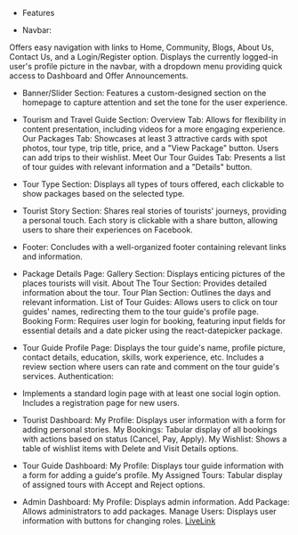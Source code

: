 - Features 

- Navbar:

Offers easy navigation with links to Home, Community, Blogs, About Us, Contact Us, and a Login/Register option.
Displays the currently logged-in user's profile picture in the navbar, with a dropdown menu providing quick access to Dashboard and Offer Announcements.


-  Banner/Slider Section:
Features a custom-designed section on the homepage to capture attention and set the tone for the user experience.

- Tourism and Travel Guide Section:
Overview Tab: Allows for flexibility in content presentation, including videos for a more engaging experience.
Our Packages Tab: Showcases at least 3 attractive cards with spot photos, tour type, trip title, price, and a "View Package" button. Users can add trips to their wishlist.
Meet Our Tour Guides Tab: Presents a list of tour guides with relevant information and a "Details" button.



- Tour Type Section:
Displays all types of tours offered, each clickable to show packages based on the selected type.


- Tourist Story Section:
Shares real stories of tourists' journeys, providing a personal touch.
Each story is clickable with a share button, allowing users to share their experiences on Facebook.

- Footer:
Concludes with a well-organized footer containing relevant links and information.

- Package Details Page:
Gallery Section: Displays enticing pictures of the places tourists will visit.
About The Tour Section: Provides detailed information about the tour.
Tour Plan Section: Outlines the days and relevant information.
List of Tour Guides: Allows users to click on tour guides' names, redirecting them to the tour guide's profile page.
Booking Form: Requires user login for booking, featuring input fields for essential details and a date picker using the react-datepicker package.


- Tour Guide Profile Page:
Displays the tour guide's name, profile picture, contact details, education, skills, work experience, etc.
Includes a review section where users can rate and comment on the tour guide's services.
Authentication:

- Implements a standard login page with at least one social login option.
Includes a registration page for new users.


- Tourist Dashboard:
My Profile: Displays user information with a form for adding personal stories.
My Bookings: Tabular display of all bookings with actions based on status (Cancel, Pay, Apply).
My Wishlist: Shows a table of wishlist items with Delete and Visit Details options.

- Tour Guide Dashboard:
My Profile: Displays tour guide information with a form for adding a guide's profile.
My Assigned Tours: Tabular display of assigned tours with Accept and Reject options.
 - Admin Dashboard:
My Profile: Displays admin information.
Add Package: Allows administrators to add packages.
Manage Users: Displays user information with buttons for changing roles.
[LiveLink]()